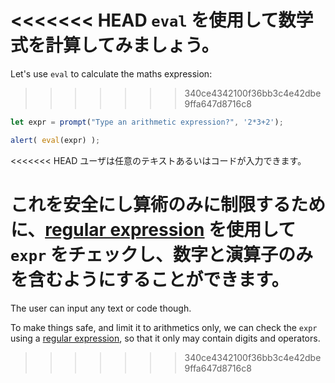 <<<<<<< HEAD
`eval` を使用して数学式を計算してみましょう。
=======
Let's use `eval` to calculate the maths expression:
>>>>>>> 340ce4342100f36bb3c4e42dbe9ffa647d8716c8

```js demo run
let expr = prompt("Type an arithmetic expression?", '2*3+2');

alert( eval(expr) );
```

<<<<<<< HEAD
ユーザは任意のテキストあるいはコードが入力できます。

これを安全にし算術のみに制限するために、[regular expression](info:regular-expressions) を使用して `expr` をチェックし、数字と演算子のみを含むようにすることができます。
=======
The user can input any text or code though.

To make things safe, and limit it to arithmetics only, we can check the `expr` using a [regular expression](info:regular-expressions), so that it only may contain digits and operators.
>>>>>>> 340ce4342100f36bb3c4e42dbe9ffa647d8716c8
